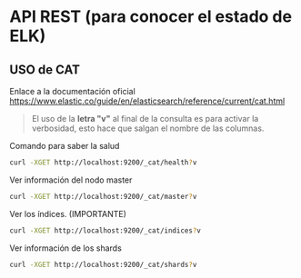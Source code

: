 # API REST (para conocer el estado de ELK)

## USO de CAT

Enlace a la documentación oficial https://www.elastic.co/guide/en/elasticsearch/reference/current/cat.html

> El uso de la **letra "v"** al final de la consulta es para activar la verbosidad, esto hace que salgan el nombre de las columnas.

Comando para saber la salud 

```bash
curl -XGET http://localhost:9200/_cat/health?v
```

Ver información del nodo master

```bash
curl -XGET http://localhost:9200/_cat/master?v
```

Ver los índices. (IMPORTANTE)

```BASH
curl -XGET http://localhost:9200/_cat/indices?v
```

Ver información de los shards

```bash
curl -XGET http://localhost:9200/_cat/shards?v
```

